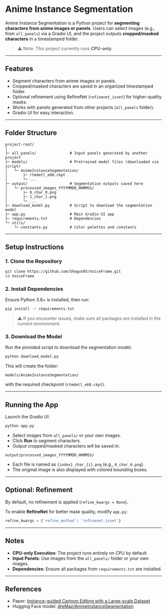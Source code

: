 # Anime Instance Segmentation

Anime Instance Segmentation is a Python project for **segmenting characters from anime images or panels**. Users can select images (e.g., from `all_panels`) via a Gradio UI, and the project outputs **cropped/masked characters** in a timestamped folder.  

> ⚠️ Note: This project currently runs **CPU-only**.  

---

## Features

- Segment characters from anime images or panels.  
- Cropped/masked characters are saved in an organized timestamped folder.  
- Optional refinement using RefineNet (`refinenet_isnet`) for higher-quality masks.  
- Works with panels generated from other projects (`all_panels` folder).  
- Gradio UI for easy interaction.  

---

## Folder Structure

```
project-root/
│
├─ all_panels/               # Input panels generated by another project
├─ models/                   # Pretrained model files (downloaded via script)
│   └─ AnimeInstanceSegmentation/
│       ├─ rtmdetl_e60.ckpt
│       └─ ...
├─ output/                   # Segmentation outputs saved here
│   └─ processed_images_YYYYMMDD_HHMMSS/
│       ├─ 0_char_0.png
│       ├─ 1_char_1.png
│       └─ ...
├─ download_model.py         # Script to download the segmentation model
├─ app.py                    # Main Gradio UI app
├─ requirements.txt          # Dependencies
└─ utils/
    └─ constants.py          # Color palettes and constants
```

---

## Setup Instructions

### 1. Clone the Repository

```bash
git clone https://github.com/Shogun05/VoiceFrame.git
cd VoiceFrame
```

### 2. Install Dependencies

Ensure Python 3.8+ is installed, then run:

```bash
pip install -r requirements.txt
```

> ⚠️ If you encounter issues, make sure all packages are installed in the current environment.  

### 3. Download the Model

Run the provided script to download the segmentation model:

```bash
python download_model.py
```

This will create the folder:

```
models/AnimeInstanceSegmentation/
```

with the required checkpoint (`rtmdetl_e60.ckpt`).

---

## Running the App

Launch the Gradio UI:

```bash
python app.py
```

- Select images from `all_panels/` or your own images.  
- Click **Run** to segment characters.  
- Output cropped/masked characters will be saved in:

```
output/processed_images_YYYYMMDD_HHMMSS/
```

- Each file is named as `{index}_char_{i}.png` (e.g., `0_char_0.png`).  
- The original image is also displayed with colored bounding boxes.

---

## Optional: Refinement

By default, no refinement is applied (`refine_kwargs = None`).  

To enable **RefineNet** for better mask quality, modify `app.py`:

```python
refine_kwargs = {'refine_method': 'refinenet_isnet'}
```

---

## Notes

- **CPU-only Execution**: The project runs entirely on CPU by default.  
- **Input Panels**: Use images from the `all_panels/` folder or your own images.  
- **Dependencies**: Ensure all packages from `requirements.txt` are installed.  

---

## References

- Paper: [Instance-guided Cartoon Editing with a Large-scale Dataset](https://cartoonsegmentation.github.io/)  
- Hugging Face model: [dreMaz/AnimeInstanceSegmentation](https://huggingface.co/dreMaz/AnimeInstanceSegmentation)
